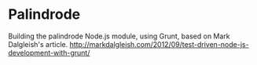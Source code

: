 Palindrode
==========

Building the palindrode Node.js module, using Grunt, based on Mark Dalgleish's article.
http://markdalgleish.com/2012/09/test-driven-node-js-development-with-grunt/